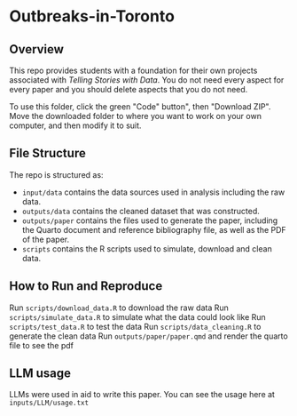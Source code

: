 # Outbreaks-in-Toronto

## Overview

This repo provides students with a foundation for their own projects associated with *Telling Stories with Data*. You do not need every aspect for every paper and you should delete aspects that you do not need.

To use this folder, click the green "Code" button", then "Download ZIP". Move the downloaded folder to where you want to work on your own computer, and then modify it to suit.

## File Structure

The repo is structured as:

-   `input/data` contains the data sources used in analysis including the raw data.
-   `outputs/data` contains the cleaned dataset that was constructed.
-   `outputs/paper` contains the files used to generate the paper, including the Quarto document and reference bibliography file, as well as the PDF of the paper. 
-   `scripts` contains the R scripts used to simulate, download and clean data.

## How to Run and Reproduce

Run `scripts/download_data.R` to download the raw data
Run `scripts/simulate_data.R` to simulate what the data could look like
Run `scripts/test_data.R` to test the data
Run `scripts/data_cleaning.R` to generate the clean data
Run `outputs/paper/paper.qmd` and render the quarto file to see the pdf

## LLM usage

LLMs were used in aid to write this paper. You can see the usage here at `inputs/LLM/usage.txt` 